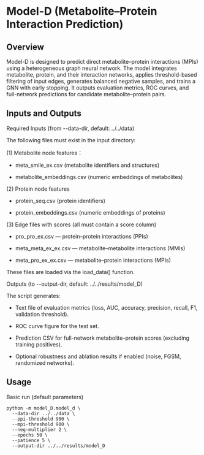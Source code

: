 # Model-D (Metabolite–Protein Interaction Prediction)

## Overview
Model-D is designed to predict direct metabolite–protein interactions (MPIs) using a heterogeneous graph neural network. The model integrates metabolite, protein, and their interaction networks, applies threshold-based filtering of input edges, generates balanced negative samples, and trains a GNN with early stopping. It outputs evaluation metrics, ROC curves, and full-network predictions for candidate metabolite–protein pairs.

## Inputs and Outputs
Required Inputs (from --data-dir, default: ../../data)

The following files must exist in the input directory:

(1) Metabolite node features：

* meta_smile_ex.csv (metabolite identifiers and structures)

* metabolite_embeddings.csv (numeric embeddings of metabolites)

(2) Protein node features

* protein_seq.csv (protein identifiers)

* protein_embeddings.csv (numeric embeddings of proteins)

(3) Edge files with scores (all must contain a score column)

* pro_pro_ex.csv — protein–protein interactions (PPIs)

* meta_meta_ex_ex.csv — metabolite–metabolite interactions (MMIs)

* meta_pro_ex_ex.csv — metabolite–protein interactions (MPIs)

These files are loaded via the load_data() function.

Outputs (to --output-dir, default: ../../results/model_D)

The script generates:

* Text file of evaluation metrics (loss, AUC, accuracy, precision, recall, F1, validation threshold).

* ROC curve figure for the test set.

* Prediction CSV for full-network metabolite–protein scores (excluding training positives).

* Optional robustness and ablation results if enabled (noise, FGSM, randomized networks).

## Usage

Basic run (default parameters)

    python -m model_D.model_d \
      --data-dir ../../data \
      --ppi-threshold 900 \
      --mpi-threshold 900 \
      --neg-multiplier 2 \
      --epochs 50 \
      --patience 5 \
      --output-dir ../../results/model_D




